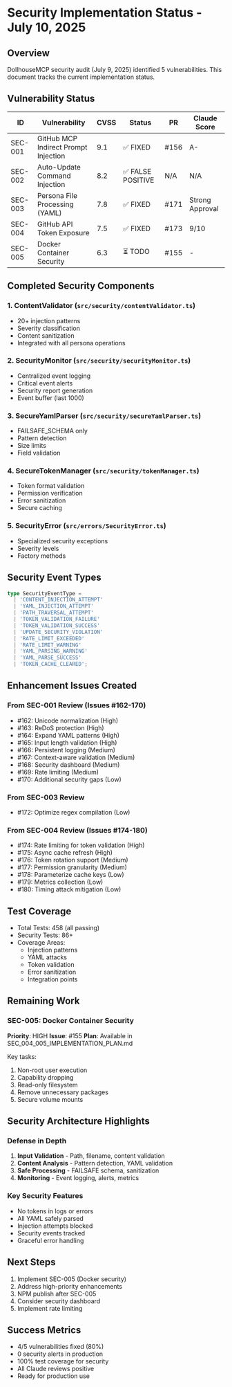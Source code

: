 # Security Implementation Status - July 10, 2025

## Overview
DollhouseMCP security audit (July 9, 2025) identified 5 vulnerabilities. This document tracks the current implementation status.

## Vulnerability Status

| ID | Vulnerability | CVSS | Status | PR | Claude Score |
|----|--------------|------|--------|-----|--------------|
| SEC-001 | GitHub MCP Indirect Prompt Injection | 9.1 | ✅ FIXED | #156 | A- |
| SEC-002 | Auto-Update Command Injection | 8.2 | ✅ FALSE POSITIVE | N/A | N/A |
| SEC-003 | Persona File Processing (YAML) | 7.8 | ✅ FIXED | #171 | Strong Approval |
| SEC-004 | GitHub API Token Exposure | 7.5 | ✅ FIXED | #173 | 9/10 |
| SEC-005 | Docker Container Security | 6.3 | ⏳ TODO | #155 | - |

## Completed Security Components

### 1. ContentValidator (`src/security/contentValidator.ts`)
- 20+ injection patterns
- Severity classification
- Content sanitization
- Integrated with all persona operations

### 2. SecurityMonitor (`src/security/securityMonitor.ts`)
- Centralized event logging
- Critical event alerts
- Security report generation
- Event buffer (last 1000)

### 3. SecureYamlParser (`src/security/secureYamlParser.ts`)
- FAILSAFE_SCHEMA only
- Pattern detection
- Size limits
- Field validation

### 4. SecureTokenManager (`src/security/tokenManager.ts`)
- Token format validation
- Permission verification
- Error sanitization
- Secure caching

### 5. SecurityError (`src/errors/SecurityError.ts`)
- Specialized security exceptions
- Severity levels
- Factory methods

## Security Event Types

```typescript
type SecurityEventType = 
  | 'CONTENT_INJECTION_ATTEMPT'
  | 'YAML_INJECTION_ATTEMPT' 
  | 'PATH_TRAVERSAL_ATTEMPT'
  | 'TOKEN_VALIDATION_FAILURE'
  | 'TOKEN_VALIDATION_SUCCESS'
  | 'UPDATE_SECURITY_VIOLATION'
  | 'RATE_LIMIT_EXCEEDED'
  | 'RATE_LIMIT_WARNING'
  | 'YAML_PARSING_WARNING'
  | 'YAML_PARSE_SUCCESS'
  | 'TOKEN_CACHE_CLEARED';
```

## Enhancement Issues Created

### From SEC-001 Review (Issues #162-170)
- #162: Unicode normalization (High)
- #163: ReDoS protection (High)
- #164: Expand YAML patterns (High)
- #165: Input length validation (High)
- #166: Persistent logging (Medium)
- #167: Context-aware validation (Medium)
- #168: Security dashboard (Medium)
- #169: Rate limiting (Medium)
- #170: Additional security gaps (Low)

### From SEC-003 Review
- #172: Optimize regex compilation (Low)

### From SEC-004 Review (Issues #174-180)
- #174: Rate limiting for token validation (High)
- #175: Async cache refresh (High)
- #176: Token rotation support (Medium)
- #177: Permission granularity (Medium)
- #178: Parameterize cache keys (Low)
- #179: Metrics collection (Low)
- #180: Timing attack mitigation (Low)

## Test Coverage
- Total Tests: 458 (all passing)
- Security Tests: 86+
- Coverage Areas:
  - Injection patterns
  - YAML attacks
  - Token validation
  - Error sanitization
  - Integration points

## Remaining Work

### SEC-005: Docker Container Security
**Priority**: HIGH
**Issue**: #155
**Plan**: Available in SEC_004_005_IMPLEMENTATION_PLAN.md

Key tasks:
1. Non-root user execution
2. Capability dropping
3. Read-only filesystem
4. Remove unnecessary packages
5. Secure volume mounts

## Security Architecture Highlights

### Defense in Depth
1. **Input Validation** - Path, filename, content validation
2. **Content Analysis** - Pattern detection, YAML validation
3. **Safe Processing** - FAILSAFE schema, sanitization
4. **Monitoring** - Event logging, alerts, metrics

### Key Security Features
- No tokens in logs or errors
- All YAML safely parsed
- Injection attempts blocked
- Security events tracked
- Graceful error handling

## Next Steps
1. Implement SEC-005 (Docker security)
2. Address high-priority enhancements
3. NPM publish after SEC-005
4. Consider security dashboard
5. Implement rate limiting

## Success Metrics
- 4/5 vulnerabilities fixed (80%)
- 0 security alerts in production
- 100% test coverage for security
- All Claude reviews positive
- Ready for production use